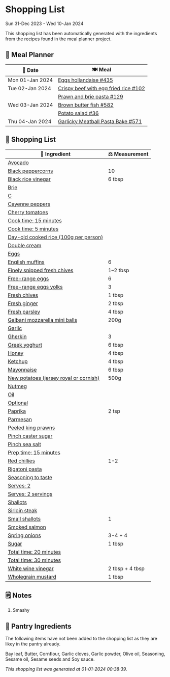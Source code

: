 # Shopping List

Sun 31-Dec 2023 - Wed 10-Jan 2024

This shopping list has been automatically generated with the ingredients from the recipes found in the meal planner project.

## 📅 Meal Planner

|📅 Date| 🍽️ Meal|
|----|----|
|Mon 01-Jan 2024|[Eggs hollandaise #435](https://github.com/jcallaghan/The-Cookbook/issues/435)|
|Tue 02-Jan 2024|[Crispy beef with egg fried rice #102](https://github.com/jcallaghan/The-Cookbook/issues/102)|
||[Prawn and brie pasta #129](https://github.com/jcallaghan/The-Cookbook/issues/129)|
|Wed 03-Jan 2024|[Brown butter fish #582](https://github.com/jcallaghan/The-Cookbook/issues/582)|
||[Potato salad #36](https://github.com/jcallaghan/The-Cookbook/issues/36)|
|Thu 04-Jan 2024|[Garlicky Meatball Pasta Bake  #571](https://github.com/jcallaghan/The-Cookbook/issues/571)|

## 🛒 Shopping List

| 🍌 Ingredient| ⚖️ Measurement|
|----------|-----------|
|[Avocado](https://www.sainsburys.co.uk/gol-ui/SearchResults/Avocado)||
|[Black peppercorns](https://www.sainsburys.co.uk/gol-ui/SearchResults/Black%20peppercorns)|10|
|[Black rice vinegar](https://www.sainsburys.co.uk/gol-ui/SearchResults/Black%20rice%20vinegar)|6 tbsp|
|[Brie](https://www.sainsburys.co.uk/gol-ui/SearchResults/Brie)||
|[C](https://www.sainsburys.co.uk/gol-ui/SearchResults/C)||
|[Cayenne peppers](https://www.sainsburys.co.uk/gol-ui/SearchResults/Cayenne%20peppers)||
|[Cherry tomatoes](https://www.sainsburys.co.uk/gol-ui/SearchResults/Cherry%20tomatoes)||
|[Cook time: 15 minutes](https://www.sainsburys.co.uk/gol-ui/SearchResults/Cook%20time:%2015%20minutes)||
|[Cook time: 5 minutes](https://www.sainsburys.co.uk/gol-ui/SearchResults/Cook%20time:%205%20minutes)||
|[Day-old cooked rice (100g per person)](https://www.sainsburys.co.uk/gol-ui/SearchResults/Day-old%20cooked%20rice%20(100g%20per%20person))||
|[Double cream](https://www.sainsburys.co.uk/gol-ui/SearchResults/Double%20cream)||
|[Eggs](https://www.sainsburys.co.uk/gol-ui/SearchResults/Eggs)||
|[English muffins](https://www.sainsburys.co.uk/gol-ui/SearchResults/English%20muffins)|6|
|[Finely snipped fresh chives](https://www.sainsburys.co.uk/gol-ui/SearchResults/Finely%20snipped%20fresh%20chives)|1–2 tbsp|
|[Free-range eggs](https://www.sainsburys.co.uk/gol-ui/SearchResults/Free-range%20eggs)|6|
|[Free-range eggs yolks](https://www.sainsburys.co.uk/gol-ui/SearchResults/Free-range%20eggs%20yolks)|3|
|[Fresh chives](https://www.sainsburys.co.uk/gol-ui/SearchResults/Fresh%20chives)|1 tbsp|
|[Fresh ginger](https://www.sainsburys.co.uk/gol-ui/SearchResults/Fresh%20ginger)|2 tbsp|
|[Fresh parsley](https://www.sainsburys.co.uk/gol-ui/SearchResults/Fresh%20parsley)|4 tbsp|
|[Galbani mozzarella mini balls](https://www.sainsburys.co.uk/gol-ui/SearchResults/Galbani%20mozzarella%20mini%20balls)|200g|
|[Garlic](https://www.sainsburys.co.uk/gol-ui/SearchResults/Garlic)||
|[Gherkin](https://www.sainsburys.co.uk/gol-ui/SearchResults/Gherkin)|3|
|[Greek yoghurt](https://www.sainsburys.co.uk/gol-ui/SearchResults/Greek%20yoghurt)|6 tbsp|
|[Honey](https://www.sainsburys.co.uk/gol-ui/SearchResults/Honey)|4 tbsp|
|[Ketchup](https://www.sainsburys.co.uk/gol-ui/SearchResults/Ketchup)|4 tbsp|
|[Mayonnaise](https://www.sainsburys.co.uk/gol-ui/SearchResults/Mayonnaise)|6 tbsp|
|[New potatoes (jersey royal or cornish)](https://www.sainsburys.co.uk/gol-ui/SearchResults/New%20potatoes%20(jersey%20royal%20or%20cornish))|500g|
|[Nutmeg](https://www.sainsburys.co.uk/gol-ui/SearchResults/Nutmeg)||
|[Oil](https://www.sainsburys.co.uk/gol-ui/SearchResults/Oil)||
|[Optional](https://www.sainsburys.co.uk/gol-ui/SearchResults/Optional)||
|[Paprika](https://www.sainsburys.co.uk/gol-ui/SearchResults/Paprika)|2 tsp|
|[Parmesan](https://www.sainsburys.co.uk/gol-ui/SearchResults/Parmesan)||
|[Peeled king prawns](https://www.sainsburys.co.uk/gol-ui/SearchResults/Peeled%20king%20prawns)||
|[Pinch caster sugar](https://www.sainsburys.co.uk/gol-ui/SearchResults/Pinch%20caster%20sugar)||
|[Pinch sea salt](https://www.sainsburys.co.uk/gol-ui/SearchResults/Pinch%20sea%20salt)||
|[Prep time: 15 minutes](https://www.sainsburys.co.uk/gol-ui/SearchResults/Prep%20time:%2015%20minutes)||
|[Red chillies](https://www.sainsburys.co.uk/gol-ui/SearchResults/Red%20chillies)|1-2|
|[Rigatoni pasta](https://www.sainsburys.co.uk/gol-ui/SearchResults/Rigatoni%20pasta)||
|[Seasoning to taste](https://www.sainsburys.co.uk/gol-ui/SearchResults/Seasoning%20to%20taste)||
|[Serves: 2](https://www.sainsburys.co.uk/gol-ui/SearchResults/Serves:%202)||
|[Serves: 2 servings](https://www.sainsburys.co.uk/gol-ui/SearchResults/Serves:%202%20servings)||
|[Shallots](https://www.sainsburys.co.uk/gol-ui/SearchResults/Shallots)||
|[Sirloin steak](https://www.sainsburys.co.uk/gol-ui/SearchResults/Sirloin%20steak)||
|[Small shallots](https://www.sainsburys.co.uk/gol-ui/SearchResults/Small%20shallots)|1|
|[Smoked salmon](https://www.sainsburys.co.uk/gol-ui/SearchResults/Smoked%20salmon)||
|[Spring onions](https://www.sainsburys.co.uk/gol-ui/SearchResults/Spring%20onions)|3-4 + 4|
|[Sugar](https://www.sainsburys.co.uk/gol-ui/SearchResults/Sugar)|1 tbsp|
|[Total time: 20 minutes](https://www.sainsburys.co.uk/gol-ui/SearchResults/Total%20time:%2020%20minutes)||
|[Total time: 30 minutes](https://www.sainsburys.co.uk/gol-ui/SearchResults/Total%20time:%2030%20minutes)||
|[White wine vinegar](https://www.sainsburys.co.uk/gol-ui/SearchResults/White%20wine%20vinegar)|2 tbsp + 4 tbsp|
|[Wholegrain mustard](https://www.sainsburys.co.uk/gol-ui/SearchResults/Wholegrain%20mustard)|1 tbsp|

## 🗒️ Notes

1. Smashy

## 🏪 Pantry Ingredients

The following items have not been added to the shopping list as they are likey in the pantry already.

Bay leaf, Butter, Cornflour, Garlic cloves, Garlic powder, Olive oil, Seasoning, Sesame oil, Sesame seeds and Soy sauce.


_This shopping list was generated at 01-01-2024 00:38:39._
